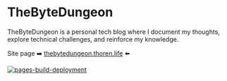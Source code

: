 # TheByteDungeon
TheByteDungeon is a personal tech blog where I document my thoughts, explore technical challenges, and reinforce my knowledge.

Site page :arrow_right: [thebytedungeon.thoren.life](http://thebytedungeon.thoren.life/) :arrow_left:


[![pages-build-deployment](https://github.com/thorn5011/TheByteDungeon.github.io/actions/workflows/pages/pages-build-deployment/badge.svg)](https://github.com/thorn5011/TheByteDungeon.github.io/actions/workflows/pages/pages-build-deployment)
